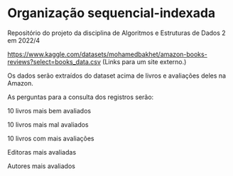 # Organização sequencial-indexada
Repositório do projeto da disciplina de Algoritmos e Estruturas de Dados 2 em 2022/4


https://www.kaggle.com/datasets/mohamedbakhet/amazon-books-reviews?select=books_data.csv (Links para um site externo.)

 

Os dados serão extraídos do dataset acima de livros e avaliações deles na Amazon.

As perguntas para a consulta dos registros serão:

10 livros mais bem avaliados

10 livros mais mal avaliados

10 livros com mais avaliações

Editoras mais avaliadas

Autores mais avaliados
